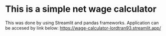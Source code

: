 # This is a simple net wage calculator
This was done by using Streamlit and pandas frameworks. Application can be accesed by link below:
https://wage-calculator-lordtran93.streamlit.app/